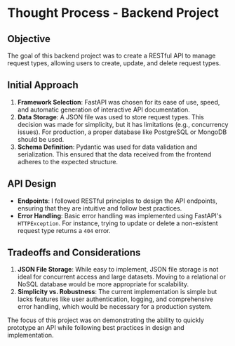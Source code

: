 # Thought Process - Backend Project

## Objective

The goal of this backend project was to create a RESTful API to manage request types, allowing users to create, update, and delete request types.

## Initial Approach

1. **Framework Selection**: FastAPI was chosen for its ease of use, speed, and automatic generation of interactive API documentation.
2. **Data Storage**: A JSON file was used to store request types. This decision was made for simplicity, but it has limitations (e.g., concurrency issues). For production, a proper database like PostgreSQL or MongoDB should be used.
3. **Schema Definition**: Pydantic was used for data validation and serialization. This ensured that the data received from the frontend adheres to the expected structure.

## API Design

-   **Endpoints**: I followed RESTful principles to design the API endpoints, ensuring that they are intuitive and follow best practices.
-   **Error Handling**: Basic error handling was implemented using FastAPI's `HTTPException`. For instance, trying to update or delete a non-existent request type returns a `404` error.

## Tradeoffs and Considerations

1. **JSON File Storage**: While easy to implement, JSON file storage is not ideal for concurrent access and large datasets. Moving to a relational or NoSQL database would be more appropriate for scalability.
2. **Simplicity vs. Robustness**: The current implementation is simple but lacks features like user authentication, logging, and comprehensive error handling, which would be necessary for a production system.

The focus of this project was on demonstrating the ability to quickly prototype an API while following best practices in design and implementation.
